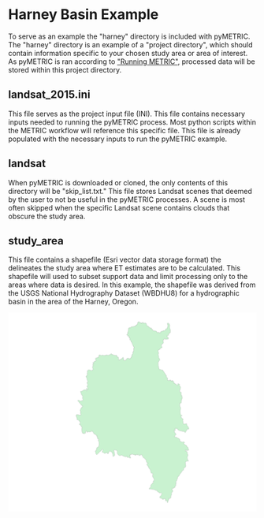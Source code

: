 # Harney Basin Example

To serve as an example the "harney" directory is included with pyMETRIC.  The "harney" directory is an example of a "project directory", which should contain information specific to your chosen study area or area of interest.   As pyMETRIC is ran according to ["Running METRIC"](docs/EXAMPLE_METRIC.md), processed data will be stored within this project directory.


## landsat_2015.ini
This file serves as the project input file (INI).  This file contains necessary inputs needed to running the pyMETRIC process.  Most python scripts within the METRIC workflow will reference this specific file.  This file is already populated with the necessary inputs to run the pyMETRIC example.

## landsat
When pyMETRIC is downloaded or cloned, the only contents of this directory will be "skip_list.txt."  This file stores Landsat scenes that deemed by the user to not be useful in the pyMETRIC processes.  A scene is most often skipped when the specific Landsat scene contains clouds that obscure the study area.

## study_area
This file contains a shapefile (Esri vector data storage format) the delineates the study area where ET estimates are to be calculated.  This shapefile will used to subset support data and limit processing only to the areas where data is desired.  In this example, the shapefile was derived from the USGS National Hydrography Dataset (WBDHU8) for a hydrographic basin in the area of the Harney, Oregon.

![Alt text](../docs/harney_shapefile.png?raw=true "Harney Basin, Oregon")
